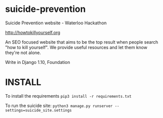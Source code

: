 # suicide-prevention
Suicide Prevention website - Waterloo Hackathon

http://howtokillyourself.org

An SEO focused website that aims to be the top result when people search "how to kill yourself". We provide useful resources and let them know they're not alone.

Write in Django 1.10, Foundation

# INSTALL

To install the requirements
`pip3 install -r requirements.txt`

To run the suicide site:
`python3 manage.py runserver --settings=suicide_site.settings`

